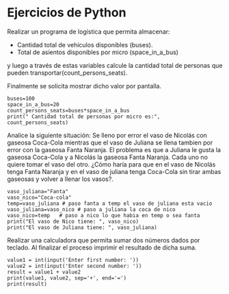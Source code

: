 # Ejercicios de Python

Realizar un programa de logística que permita almacenar:

- Cantidad total de vehículos disponibles (buses).
- Total de asientos disponibles por micro (space_in_a_bus)

 y luego a través de estas variables calcule la cantidad total de personas que pueden transportar(count_persons_seats). 
 
 Finalmente se solicita mostrar dicho valor por pantalla.

    buses=100
    space_in_a_bus=20
    count_persons_seats=buses*space_in_a_bus
    print(" Cantidad total de personas por micro es:", count_persons_seats)

Analice la siguiente situación: Se lleno por error el vaso de Nicolás con gaseosa Coca-Cola mientras que el vaso de Juliana se llena tambien por error con la gaseosa Fanta Naranja. El problema es que a Juliana le gusta la gaseosa Coca-Cola y a Nicolás la gaseosa Fanta Naranja. Cada uno no quiere tomar el vaso del otro. ¿Cómo haría para que en el vaso de Nicolás tenga Fanta Naranja y en el vaso de juliana tenga Coca-Cola sin tirar ambas gaseosas y volver a llenar los vasos?.

    vaso_juliana="Fanta"
    vaso_nico="Coca-cola"
    temp=vaso_juliana # paso fanta a temp el vaso de juliana esta vacio
    vaso_juliana=vaso_nico # paso a juliana la coca de nico
    vaso_nico=temp   # paso a nico lo que habia en temp o sea fanta
    print("El vaso de Nico tiene: ", vaso_nico)
    print("El vaso de Juliana tiene: ", vaso_juliana)

Realizar una calculadora que permita sumar dos números dados por teclado. Al finalizar el proceso imprimir el resultado de dicha suma.

    value1 = int(input('Enter first number: '))
    value2 = int(input('Enter second number: '))
    result = value1 + value2
    print(value1, value2, sep='+', end='=')
    print(result)
